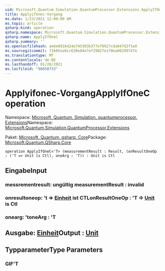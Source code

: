```yaml
---
uid: Microsoft.Quantum.Simulation.QuantumProcessor.Extensions.ApplyIfOneC
title: Applyifonec-Vorgang
ms.date: 1/23/2021 12:00:00 AM
ms.topic: article
qsharp.kind: operation
qsharp.namespace: Microsoft.Quantum.Simulation.QuantumProcessor.Extensions
qsharp.name: ApplyIfOneC
qsharp.summary: ''
ms.openlocfilehash: ae6e0d16424e745303b377e70927cda847d2f1e8
ms.sourcegitcommit: 71605ea9cc630e84e7ef29027e1f0ea06299747e
ms.translationtype: MT
ms.contentlocale: de-DE
ms.lasthandoff: 01/26/2021
ms.locfileid: "98858733"
---
```

# <a name="applyifonec-operation"></a><span data-ttu-id="808e8-102">Applyifonec-Vorgang</span><span class="sxs-lookup"><span data-stu-id="808e8-102">ApplyIfOneC operation</span></span>

<span data-ttu-id="808e8-103">Namespace: [Microsoft. Quantum. Simulation. quantumprocessor. Extensions](xref:Microsoft.Quantum.Simulation.QuantumProcessor.Extensions)</span><span class="sxs-lookup"><span data-stu-id="808e8-103">Namespace: [Microsoft.Quantum.Simulation.QuantumProcessor.Extensions](xref:Microsoft.Quantum.Simulation.QuantumProcessor.Extensions)</span></span>

<span data-ttu-id="808e8-104">Paket: [Microsoft. Quantum. qsharp. Core](https://nuget.org/packages/Microsoft.Quantum.QSharp.Core)</span><span class="sxs-lookup"><span data-stu-id="808e8-104">Package: [Microsoft.Quantum.QSharp.Core](https://nuget.org/packages/Microsoft.Quantum.QSharp.Core)</span></span>




```qsharp
operation ApplyIfOneC<'T> (measurementResult : Result, (onResultOneOp : ('T => Unit is Ctl), oneArg : 'T)) : Unit is Ctl
```


## <a name="input"></a><span data-ttu-id="808e8-105">Eingabe</span><span class="sxs-lookup"><span data-stu-id="808e8-105">Input</span></span>

### <a name="measurementresult--__invalidresult__"></a><span data-ttu-id="808e8-106">messrementresult: __ungültig <Result>__</span><span class="sxs-lookup"><span data-stu-id="808e8-106">measurementResult : __invalid<Result>__</span></span>




### <a name="onresultoneop--t--unit--is-ctl"></a><span data-ttu-id="808e8-107">onresultoneop: 't => [Einheit](xref:microsoft.quantum.lang-ref.unit)  ist CTL</span><span class="sxs-lookup"><span data-stu-id="808e8-107">onResultOneOp : 'T => [Unit](xref:microsoft.quantum.lang-ref.unit)  is Ctl</span></span>




### <a name="onearg--t"></a><span data-ttu-id="808e8-108">onearg: 't</span><span class="sxs-lookup"><span data-stu-id="808e8-108">oneArg : 'T</span></span>





## <a name="output--unit"></a><span data-ttu-id="808e8-109">Ausgabe: [Einheit](xref:microsoft.quantum.lang-ref.unit)</span><span class="sxs-lookup"><span data-stu-id="808e8-109">Output : [Unit](xref:microsoft.quantum.lang-ref.unit)</span></span>



## <a name="type-parameters"></a><span data-ttu-id="808e8-110">Typparameter</span><span class="sxs-lookup"><span data-stu-id="808e8-110">Type Parameters</span></span>

### <a name="t"></a><span data-ttu-id="808e8-111">GIF</span><span class="sxs-lookup"><span data-stu-id="808e8-111">'T</span></span>

